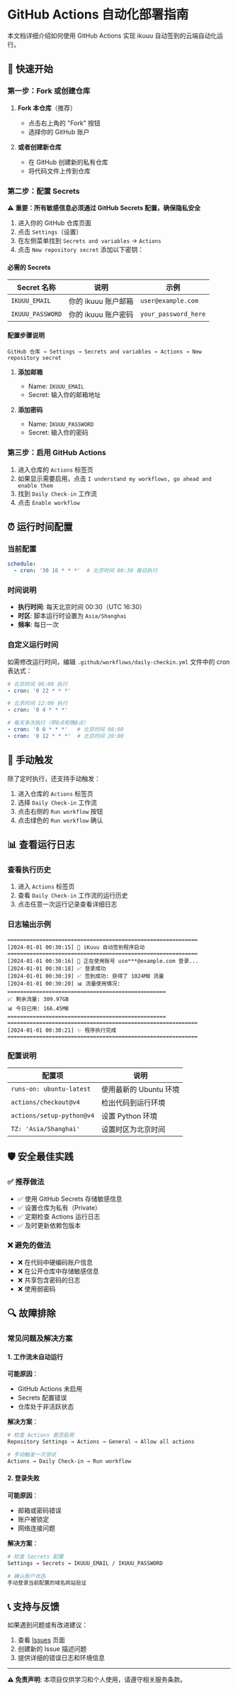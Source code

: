 # GitHub Actions 自动化部署指南

本文档详细介绍如何使用 GitHub Actions 实现 ikuuu 自动签到的云端自动化运行。

## 🚀 快速开始

### 第一步：Fork 或创建仓库

1. **Fork 本仓库**（推荐）
   - 点击右上角的 "Fork" 按钮
   - 选择你的 GitHub 账户

2. **或者创建新仓库**
   - 在 GitHub 创建新的私有仓库
   - 将代码文件上传到仓库

### 第二步：配置 Secrets

⚠️ **重要：所有敏感信息必须通过 GitHub Secrets 配置，确保隐私安全**

1. 进入你的 GitHub 仓库页面
2. 点击 `Settings`（设置）
3. 在左侧菜单找到 `Secrets and variables` → `Actions`
4. 点击 `New repository secret` 添加以下密钥：

#### 必需的 Secrets

| Secret 名称 | 说明 | 示例 |
|------------|------|------|
| `IKUUU_EMAIL` | 你的 ikuuu 账户邮箱 | `user@example.com` |
| `IKUUU_PASSWORD` | 你的 ikuuu 账户密码 | `your_password_here` |

#### 配置步骤说明

```
GitHub 仓库 → Settings → Secrets and variables → Actions → New repository secret
```

1. **添加邮箱**
   - Name: `IKUUU_EMAIL`
   - Secret: 输入你的邮箱地址

2. **添加密码**
   - Name: `IKUUU_PASSWORD`
   - Secret: 输入你的密码

### 第三步：启用 GitHub Actions

1. 进入仓库的 `Actions` 标签页
2. 如果显示需要启用，点击 `I understand my workflows, go ahead and enable them`
3. 找到 `Daily Check-in` 工作流
4. 点击 `Enable workflow`

## ⏰ 运行时间配置

### 当前配置

```yaml
schedule:
  - cron: '30 16 * * *'  # 北京时间 00:30 每日执行
```

### 时间说明

- **执行时间**: 每天北京时间 00:30（UTC 16:30）
- **时区**: 脚本运行时设置为 `Asia/Shanghai`
- **频率**: 每日一次

### 自定义运行时间

如需修改运行时间，编辑 `.github/workflows/daily-checkin.yml` 文件中的 cron 表达式：

```yaml
# 北京时间 06:00 执行
- cron: '0 22 * * *'

# 北京时间 12:00 执行  
- cron: '0 4 * * *'

# 每天多次执行（早8点和晚8点）
- cron: '0 0 * * *'   # 北京时间 08:00
- cron: '0 12 * * *'  # 北京时间 20:00
```

## 🎯 手动触发

除了定时执行，还支持手动触发：

1. 进入仓库的 `Actions` 标签页
2. 选择 `Daily Check-in` 工作流
3. 点击右侧的 `Run workflow` 按钮
4. 点击绿色的 `Run workflow` 确认

## 📊 查看运行日志

### 查看执行历史

1. 进入 `Actions` 标签页
2. 查看 `Daily Check-in` 工作流的运行历史
3. 点击任意一次运行记录查看详细日志

### 日志输出示例

```
============================================================
[2024-01-01 00:30:15] 🚀 iKuuu 自动签到程序启动
============================================================
[2024-01-01 00:30:16] 🔑 正在使用账号 use***@example.com 登录...
[2024-01-01 00:30:18] ✅ 登录成功
[2024-01-01 00:30:19] ✅ 签到成功: 获得了 1024MB 流量
[2024-01-01 00:30:20] 📊 流量使用情况:
==================================================
📈 剩余流量: 309.97GB
📊 今日已用: 166.45MB
==================================================
============================================================
[2024-01-01 00:30:21] ✨ 程序执行完成
============================================================
```

### 配置说明

| 配置项 | 说明 |
|--------|------|
| `runs-on: ubuntu-latest` | 使用最新的 Ubuntu 环境 |
| `actions/checkout@v4` | 检出代码到运行环境 |
| `actions/setup-python@v4` | 设置 Python 环境 |
| `TZ: 'Asia/Shanghai'` | 设置时区为北京时间 |

## 🛡️ 安全最佳实践

### ✅ 推荐做法

- ✅ 使用 GitHub Secrets 存储敏感信息
- ✅ 设置仓库为私有（Private）
- ✅ 定期检查 Actions 运行日志
- ✅ 及时更新依赖包版本

### ❌ 避免的做法

- ❌ 在代码中硬编码账户信息
- ❌ 在公开仓库中存储敏感信息
- ❌ 共享包含密码的日志
- ❌ 使用弱密码

## 🔍 故障排除

### 常见问题及解决方案

#### 1. 工作流未自动运行

**可能原因**：
- GitHub Actions 未启用
- Secrets 配置错误
- 仓库处于非活跃状态

**解决方案**：
```bash
# 检查 Actions 是否启用
Repository Settings → Actions → General → Allow all actions

# 手动触发一次测试
Actions → Daily Check-in → Run workflow
```

#### 2. 登录失败

**可能原因**：
- 邮箱或密码错误
- 账户被锁定
- 网络连接问题

**解决方案**：
```bash
# 检查 Secrets 配置
Settings → Secrets → IKUUU_EMAIL / IKUUU_PASSWORD

# 确认账户状态
手动登录当前配置的域名网站验证
```

## 📞 支持与反馈

如果遇到问题或有改进建议：

1. 查看 [Issues](../../issues) 页面
2. 创建新的 Issue 描述问题
3. 提供详细的错误日志和环境信息

---

**⚠️ 免责声明**: 本项目仅供学习和个人使用，请遵守相关服务条款。
